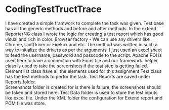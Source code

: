 # CodingTestTructTrace
 I have created a simple framwork to complete the task was given. 
 Test base has all the generic methods and before and after methods. 
 In the extend ReporterNG  class I wrote the logic for creating a test report which has good visual and rich in color. 
 Browser factory  - We can use any drivers like Chrome, UnitDriver or FireFox and etc. The method was written in such a way to initialize the drivers as per the arguments. 
 I just used an excel sheet to feed the username, password and passcode to the script. Apache POI is used here to have a connection with Excel file and our framework. 
 helper class is used to take the screenshots if the test step is getting failed. 
 Element list class have all the elements used for this assignment
 Test class has the test methods to perfor the task. 
Test Reports are saved under Reports folder.  
Screenshots folder is created for is there is failure, the screenshots should be taken and stored here. 
Test Data folder is used to store the test inputs like excel file. 
Under the XML folder the configuration for Extend report and POM file was store. 

